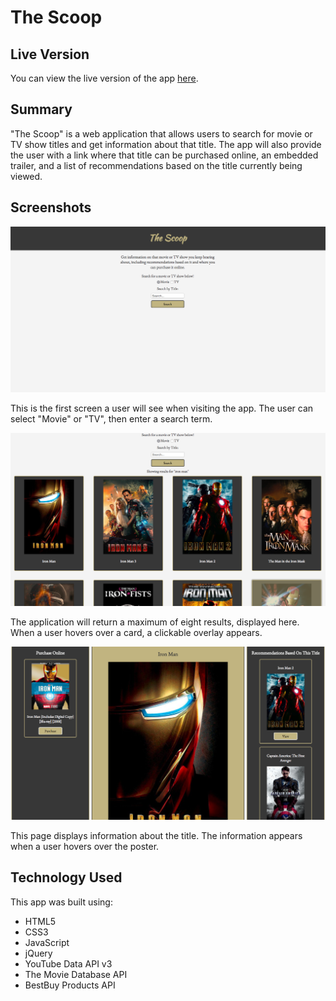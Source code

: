 # The Scoop

## Live Version
You can view the live version of the app [here](https://rcaseyx.github.io/the-scoop).

## Summary
"The Scoop" is a web application that allows users to search for movie or TV show titles and get information about that title. The app will also provide the user with a link where that title can be purchased online, an embedded trailer, and a list of recommendations based on the title currently being viewed.

## Screenshots
![Home screen of the Scoop](/imgs/scoop1.png "Home Screen")

This is the first screen a user will see when visiting the app. The user can select "Movie" or "TV", then enter a search term.

![Search results](/imgs/scoop2.png "Search Results")

The application will return a maximum of eight results, displayed here. When a user hovers over a card, a clickable overlay appears.

![Info page](/imgs/scoop3.png "Scoop Information")

This page displays information about the title. The information appears when a user hovers over the poster.

## Technology Used
This app was built using:
* HTML5
* CSS3
* JavaScript
* jQuery
* YouTube Data API v3
* The Movie Database API
* BestBuy Products API
